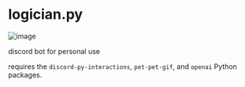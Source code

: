 # logician.py

![image](https://user-images.githubusercontent.com/16915320/131556793-50fb45d7-a64c-407f-be28-dd5d55f752d3.png)

discord bot for personal use

requires the `discord-py-interactions`, `pet-pet-gif`, and `openai` Python packages.
